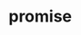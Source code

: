 <script>
const pending = "pending"
const fulfilled = "fulfilled"
const rejected = "rejected"

function MyPromise(executor) { 
  this.status = pending
  this.value = null

  this.onFulfilledCallbacks = []
  this.onRejectedCallbacks = []
  this.resolve = (value) => {
    if (this.status === pending) {
      this.status = fulfilled
      this.value = value
      this.onFulfilledCallbacks.forEach(fn => fn())
    }
  }
  this.reject = (reason) => {
    if (this.status === pending) {
      this.status = rejected
      this.reason = reason
      this.onRejectedCallbacks.forEach(fn => fn())
    }
  }
  executor(this.resolve, this.reject)
}

MyPromise.prototype.then = function (onFulfilled, onRejected) {
  this.onFulfilledCallbacks.push(onFulfilled)
  this.onRejectedCallbacks.push(onRejected)
  return this
}

MyPromise.prototype.catch = function (onRejected) {}

MyPromise.prototype.finally = function (callback) {}

MyPromise.resolve = function (value) {}

MyPromise.reject = function (reason) {}

MyPromise.all = function (promises) {}

MyPromise.race = function (promises) {}

var promise = new MyPromise((resolve, reject) => {
  setTimeout(() => {
    resolve('promise')
  })
}).then(res => {
  console.log(res)
})

console.log(promise)

console.log('promise')
</script>

# promise
